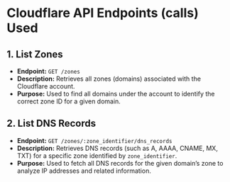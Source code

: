 # Cloudflare API Endpoints (calls) Used 

## 1. List Zones

- **Endpoint:** `GET /zones`
- **Description:** Retrieves all zones (domains) associated with the Cloudflare account.  
- **Purpose:** Used to find all domains under the account to identify the correct zone ID for a given domain.

## 2. List DNS Records

- **Endpoint:** `GET /zones/:zone_identifier/dns_records`
- **Description:** Retrieves DNS records (such as A, AAAA, CNAME, MX, TXT) for a specific zone identified by `zone_identifier`.  
- **Purpose:** Used to fetch all DNS records for the given domain’s zone to analyze IP addresses and related information.